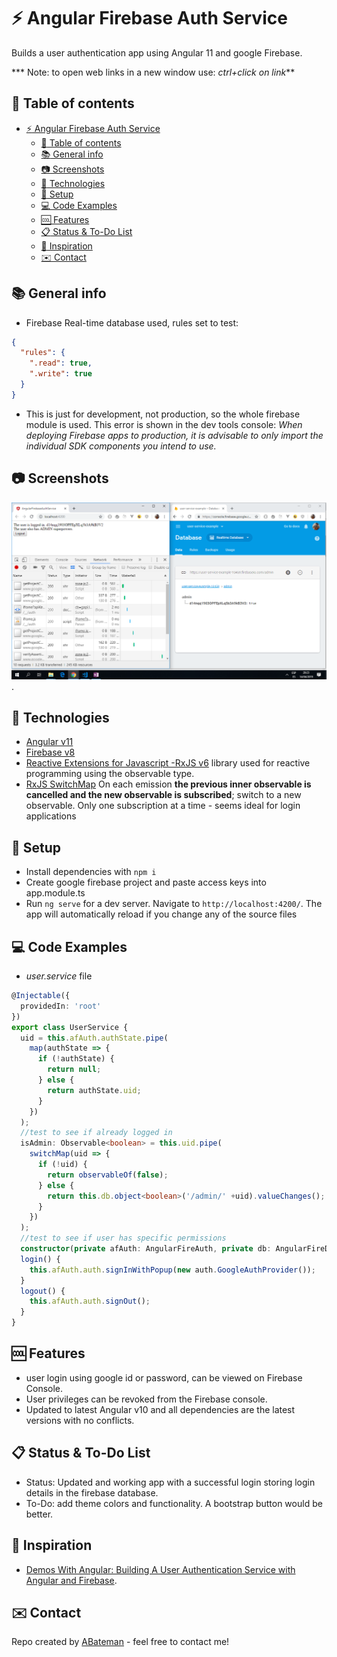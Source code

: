 # :zap: Angular Firebase Auth Service

Builds a user authentication app using Angular 11 and google Firebase.

*** Note: to open web links in a new window use: _ctrl+click on link_**

## :page_facing_up: Table of contents

* [:zap: Angular Firebase Auth Service](#zap-angular-firebase-auth-service)
  * [:page_facing_up: Table of contents](#page_facing_up-table-of-contents)
  * [:books: General info](#books-general-info)
  * [:camera: Screenshots](#camera-screenshots)
  * [:signal_strength: Technologies](#signal_strength-technologies)
  * [:floppy_disk: Setup](#floppy_disk-setup)
  * [:computer: Code Examples](#computer-code-examples)
  * [:cool: Features](#cool-features)
  * [:clipboard: Status & To-Do List](#clipboard-status--to-do-list)
  * [:clap: Inspiration](#clap-inspiration)
  * [:envelope: Contact](#envelope-contact)

## :books: General info

* Firebase Real-time database used, rules set to test:

```json
{
  "rules": {
    ".read": true,
    ".write": true
  }
}


```

* This is just for development, not production, so the whole firebase module is used. This error is shown in the dev tools console: _When deploying Firebase apps to production, it is advisable to only import the individual SDK components you intend to use._

## :camera: Screenshots

![Example screenshot](./img/user-logged-in.png).

## :signal_strength: Technologies

* [Angular v11](https://angular.io/)
* [Firebase v8](https://firebase.google.com/)
* [Reactive Extensions for Javascript -RxJS v6](https://angular.io/guide/rx-library) library used for reactive programming using the observable type.
* [RxJS SwitchMap](https://www.learnrxjs.io/learn-rxjs/operators/transformation/switchmap) On each emission **the previous inner observable is cancelled and the new observable is subscribed**; switch to a new observable. Only one subscription at a time - seems ideal for login applications

## :floppy_disk: Setup

* Install dependencies with `npm i`
* Create google firebase project and paste access keys into app.module.ts
* Run `ng serve` for a dev server. Navigate to `http://localhost:4200/`. The app will automatically reload if you change any of the source files

## :computer: Code Examples

* _user.service_ file

```typescript
@Injectable({
  providedIn: 'root'
})
export class UserService {
  uid = this.afAuth.authState.pipe(
    map(authState => {
      if (!authState) {
        return null;
      } else {
        return authState.uid;
      }
    })
  );
  //test to see if already logged in
  isAdmin: Observable<boolean> = this.uid.pipe(
    switchMap(uid => {
      if (!uid) {
        return observableOf(false);
      } else {
        return this.db.object<boolean>('/admin/' +uid).valueChanges();
      }
    })
  );
  //test to see if user has specific permissions
  constructor(private afAuth: AngularFireAuth, private db: AngularFireDatabase) { }
  login() {
    this.afAuth.auth.signInWithPopup(new auth.GoogleAuthProvider());
  }
  logout() {
    this.afAuth.auth.signOut();
  }
}
```

## :cool: Features

* user login using google id or password, can be viewed on Firebase Console.
* User privileges can be revoked from the Firebase console.
* Updated to latest Angular v10 and all dependencies are the latest versions with no conflicts.

## :clipboard: Status & To-Do List

* Status: Updated and working app with a successful login storing login details in the firebase database.
* To-Do: add theme colors and functionality. A bootstrap button would be better.

## :clap: Inspiration

* [Demos With Angular: Building A User Authentication Service with Angular and Firebase](https://www.youtube.com/watch?v=mfONkAj4x94).

## :envelope: Contact

Repo created by [ABateman](https://www.andrewbateman.org) - feel free to contact me!
